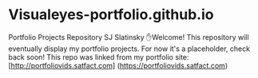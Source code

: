 # Visualeyes-portfolio.github.io
Portfolio Projects Repository 
SJ Slatinsky
✋Welcome! This repository will eventually display my portfolio projects.
For now it's a placeholder, check back
soon!
This repo was linked from my portfolio site:
[http://portfoliovids.satfact.com]
(https://portfoliovids.satfact.com)

